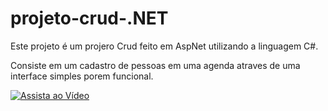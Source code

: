 # projeto-crud-.NET

Este projeto é um projero Crud feito em AspNet utilizando a linguagem C#.

Consiste em um cadastro de pessoas em uma agenda atraves de uma interface simples porem funcional.


[![Assista ao Vídeo](https://www.img.youtube.com/watch?v=Kmt-VmYvurk/0.jpg)](https://www.youtube.com/watch?v=BOnDOOL8LSY)
